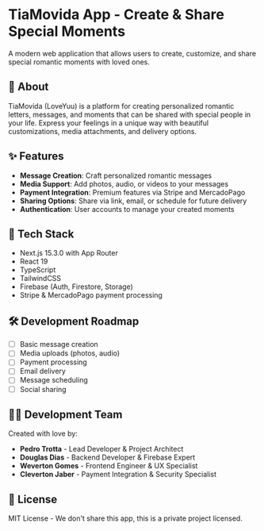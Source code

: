 # TiaMovida App - Create & Share Special Moments

A modern web application that allows users to create, customize, and share special romantic moments with loved ones.

## 💖 About

TiaMovida (LoveYuu) is a platform for creating personalized romantic letters, messages, and moments that can be shared with special people in your life. Express your feelings in a unique way with beautiful customizations, media attachments, and delivery options.

## ✨ Features

- **Message Creation**: Craft personalized romantic messages
- **Media Support**: Add photos, audio, or videos to your messages
- **Payment Integration**: Premium features via Stripe and MercadoPago
- **Sharing Options**: Share via link, email, or schedule for future delivery
- **Authentication**: User accounts to manage your created moments

## 🚀 Tech Stack

- Next.js 15.3.0 with App Router
- React 19
- TypeScript
- TailwindCSS
- Firebase (Auth, Firestore, Storage)
- Stripe & MercadoPago payment processing

## 🛠️ Development Roadmap

- [ ] Basic message creation
- [ ] Media uploads (photos, audio)
- [ ] Payment processing
- [ ] Email delivery
- [ ] Message scheduling
- [ ] Social sharing

## 👨‍💻 Development Team

Created with love by:

- **Pedro Trotta** - Lead Developer & Project Architect
- **Douglas Dias** - Backend Developer & Firebase Expert
- **Weverton Gomes** -  Frontend Engineer & UX Specialist
- **Cleverton Jaber** - Payment Integration & Security Specialist

## 📝 License

MIT License - We don't share this app, this is a private project licensed.